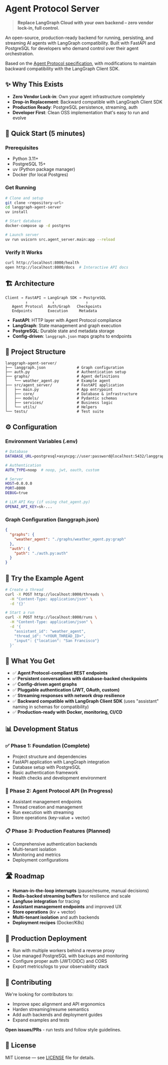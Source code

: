 # Agent Protocol Server

> **Replace LangGraph Cloud with your own backend – zero vendor lock-in, full control.**

An open-source, production-ready backend for running, persisting, and streaming AI agents with LangGraph compatibility. Built with FastAPI and PostgreSQL for developers who demand control over their agent orchestration.

Based on the [Agent Protocol specification](https://github.com/langchain-ai/agent-protocol), with modifications to maintain backward compatibility with the LangGraph Client SDK.

## ✨ Why This Exists

- **Zero Vendor Lock-in**: Own your agent infrastructure completely
- **Drop-in Replacement**: Backward compatible with LangGraph Client SDK
- **Production Ready**: PostgreSQL persistence, streaming, auth
- **Developer First**: Clean OSS implementation that's easy to run and evolve

## 🚀 Quick Start (5 minutes)

### Prerequisites

- Python 3.11+
- PostgreSQL 15+
- uv (Python package manager)
- Docker (for local Postgres)

### Get Running

```bash
# Clone and setup
git clone <repository-url>
cd langgraph-agent-server
uv install

# Start database
docker-compose up -d postgres

# Launch server
uv run uvicorn src.agent_server.main:app --reload
```

### Verify It Works

```bash
curl http://localhost:8000/health
open http://localhost:8000/docs  # Interactive API docs
```

## 🏗️ Architecture

```
Client → FastAPI → LangGraph SDK → PostgreSQL
         ↓           ↓              ↓
   Agent Protocol  Auth/Graph   Checkpoints
   Endpoints       Execution     Metadata
```

- **FastAPI**: HTTP layer with Agent Protocol compliance
- **LangGraph**: State management and graph execution
- **PostgreSQL**: Durable state and metadata storage
- **Config-driven**: `langgraph.json` maps graphs to endpoints

## 📁 Project Structure

```
langgraph-agent-server/
├── langgraph.json              # Graph configuration
├── auth.py                     # Authentication setup
├── graphs/                     # Agent definitions
│   └── weather_agent.py        # Example agent
├── src/agent_server/           # FastAPI application
│   ├── main.py                 # App entrypoint
│   ├── core/                   # Database & infrastructure
│   ├── models/                 # Pydantic schemas
│   ├── services/               # Business logic
│   └── utils/                  # Helpers
└── tests/                      # Test suite
```

## ⚙️ Configuration

### Environment Variables (.env)

```bash
# Database
DATABASE_URL=postgresql+asyncpg://user:password@localhost:5432/langgraph_agent_server

# Authentication
AUTH_TYPE=noop  # noop, jwt, oauth, custom

# Server
HOST=0.0.0.0
PORT=8000
DEBUG=true

# LLM API Key (if using chat_agent.py)
OPENAI_API_KEY=sk-...
```

### Graph Configuration (langgraph.json)

```json
{
  "graphs": {
    "weather_agent": "./graphs/weather_agent.py:graph"
  },
  "auth": {
    "path": "./auth.py:auth"
  }
}
```

## 🧪 Try the Example Agent

```bash
# Create a thread
curl -X POST http://localhost:8000/threads \
  -H "Content-Type: application/json" \
  -d '{}'

# Start a run
curl -X POST http://localhost:8000/runs \
  -H "Content-Type: application/json" \
  -d '{
    "assistant_id": "weather_agent",
    "thread_id": "<YOUR_THREAD_ID>",
    "input": {"location": "San Francisco"}
  }'
```

## 🎯 What You Get

- ✅ **Agent Protocol-compliant REST endpoints**
- ✅ **Persistent conversations with database-backed checkpoints**
- ✅ **Config-driven agent graphs**
- ✅ **Pluggable authentication (JWT, OAuth, custom)**
- ✅ **Streaming responses with network drop resilience**
- ✅ **Backward compatible with LangGraph Client SDK** (uses "assistant" naming in schemas for compatibility)
- ✅ **Production-ready with Docker, monitoring, CI/CD**

## 📊 Development Status

### ✅ Phase 1: Foundation (Complete)

- Project structure and dependencies
- FastAPI application with LangGraph integration
- Database setup with PostgreSQL
- Basic authentication framework
- Health checks and development environment

### 🔄 Phase 2: Agent Protocol API (In Progress)

- Assistant management endpoints
- Thread creation and management
- Run execution with streaming
- Store operations (key-value + vector)

### 📋 Phase 3: Production Features (Planned)

- Comprehensive authentication backends
- Multi-tenant isolation
- Monitoring and metrics
- Deployment configurations

## 🛣️ Roadmap

- **Human-in-the-loop interrupts** (pause/resume, manual decisions)
- **Redis-backed streaming buffers** for resilience and scale
- **Langfuse integration** for tracing
- **Assistant management endpoints** and improved UX
- **Store operations** (kv + vector)
- **Multi-tenant isolation** and auth backends
- **Deployment recipes** (Docker/K8s)

## 🚀 Production Deployment

- Run with multiple workers behind a reverse proxy
- Use managed PostgreSQL with backups and monitoring
- Configure proper auth (JWT/OIDC) and CORS
- Export metrics/logs to your observability stack

## 🤝 Contributing

We're looking for contributors to:

- Improve spec alignment and API ergonomics
- Harden streaming/resume semantics
- Add auth backends and deployment guides
- Expand examples and tests

**Open issues/PRs** - run tests and follow style guidelines.

## 📄 License

MIT License — see [LICENSE](LICENSE) file for details.
